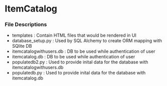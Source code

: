 # ItemCatalog

### File Descriptions 

* templates : Contain HTML files that would be rendered in UI
* database_setup.py : Used by SQL Alchemy to create ORM mapping with SQlite DB
* itemcatalogwithusers.db : DB to be used while authentication of user 
* itemcatalog.db : DB to be used while authentication of user 
* populatedb2.py : Used to provide inital data for the database with itemcatalogwithusers.db 
* populatedb.py : Used to provide inital data for the database with itemcatalog.db 
